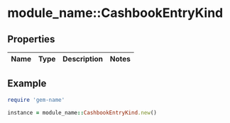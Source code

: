 # module_name::CashbookEntryKind

## Properties

| Name | Type | Description | Notes |
| ---- | ---- | ----------- | ----- |

## Example

```ruby
require 'gem-name'

instance = module_name::CashbookEntryKind.new()
```


